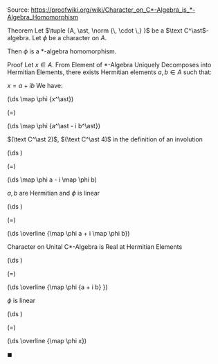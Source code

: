 # 

Source: https://proofwiki.org/wiki/Character_on_C*-Algebra_is_*-Algebra_Homomorphism

Theorem
Let $\tuple {A, \ast, \norm {\, \cdot \,} }$ be a $\text C^\ast$-algebra.
Let $\phi$ be a character on $A$.

Then $\phi$ is a $\ast$-algebra homomorphism.


Proof
Let $x \in A$.
From Element of *-Algebra Uniquely Decomposes into Hermitian Elements, there exists Hermitian elements $a, b \in A$ such that:

$x = a + i b$
We have:














\(\ds \map \phi {x^\ast}\)

\(=\)







\(\ds \map \phi {a^\ast - i b^\ast}\)





$(\text C^\ast 2)$, $(\text C^\ast 4)$ in the definition of an involution














\(\ds \)

\(=\)







\(\ds \map \phi a - i \map \phi b\)





$a, b$ are Hermitian and $\phi$ is linear














\(\ds \)

\(=\)







\(\ds \overline {\map \phi a + i \map \phi b}\)





Character on Unital C*-Algebra is Real at Hermitian Elements














\(\ds \)

\(=\)







\(\ds \overline {\map \phi {a + i b} }\)





$\phi$ is linear














\(\ds \)

\(=\)







\(\ds \overline {\map \phi x}\)









$\blacksquare$





